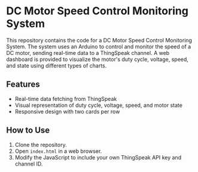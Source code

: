 # DC Motor Speed Control Monitoring System

This repository contains the code for a DC Motor Speed Control Monitoring System. The system uses an Arduino to control and monitor the speed of a DC motor, sending real-time data to a ThingSpeak channel. A web dashboard is provided to visualize the motor's duty cycle, voltage, speed, and state using different types of charts.

## Features
- Real-time data fetching from ThingSpeak
- Visual representation of duty cycle, voltage, speed, and motor state
- Responsive design with two cards per row

## How to Use
1. Clone the repository.
2. Open `index.html` in a web browser.
3. Modify the JavaScript to include your own ThingSpeak API key and channel ID.
